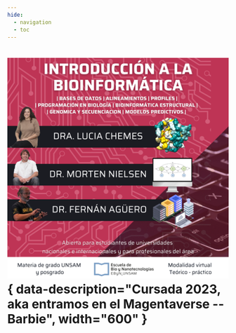 ```yaml
---
hide:
  - navigation
  - toc
---
```


# ![Banner](img/banner_magentaverse.png){ data-description="Cursada 2023, aka entramos en el Magentaverse -- Barbie", width="600" } 

<!-- # ![Banner](img/banner.png){ width="600" } -->
